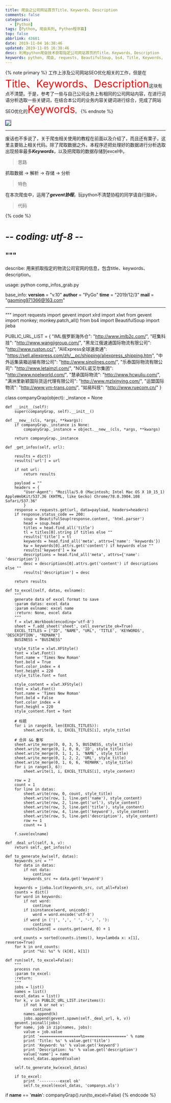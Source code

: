 ```yaml
---
title: 爬虫之公司网站首页Title、Keywords、Description
comments: false
categories:
  - [Python]
tags: [Python, 爬虫系列, Python程序篇]
top: false
abbrlink: 43681
date: 2019-11-04 16:38:46
updated: 2019-11-05 16:38:46
desc: 利用python爬虫技术获取指定公司网站首页的Title、Keywords、Description
keywords: python, 爬虫, requests, BeautifulSoup, bs4, Title, Keywords, Description, 脚本, 程序
---
```


{% note primary %}
工作上涉及公司网站SEO优化相关的工作，但是在<font color='red' size=6.5>Title、Keywords、Description</font>这块有点不清楚。于是，参考了一些与自己公司业务上有相同的公司网站内容，在进行词语分析选取一些关键词，在结合本公司的业务内容关键词进行综合，完成了网站SEO优化的<font color='red' size=6.5>Keywords</font>。
{% endnote %}

<img src="/images/article_kwpachong.jpg" style="border:1.5px solid blue"/>

<!--more-->
<hr />

废话也不多说了，关于爬虫相关使用的教程在前面以及介绍了，而且还有栗子，这里主要贴上相关代码。除了爬取数据之外，本程序还把处理好的数据进行分析选取出现频率最多***Keywords***，以及把爬取的数据存储到excel中。

> 思路

抓取数据 -> 解析 -> 存储 -> 分析

> 特色

在本次爬虫中，运用了***gevent协程***，玩python不清楚协程的同学请自行脑补。

> 代码

{% code %}
# -*- coding: utf-8 -*-

"""
------------------------------------------------

describe:
    用来抓取指定的物流公司官网的信息，包含title、keywords、description。

usage:
    python comp_infos_grab.py


base_info:
    __version__ = "v.10"
    __author__ = "PyGo"
    __time__ = "2019/12/3"
    __mail__ = "gaoming971366@163.com"

------------------------------------------------
"""
import requests
import gevent
import xlrd
import xlwt
from gevent import monkey; monkey.patch_all()
from bs4 import BeautifulSoup
import jieba

PUBLIC_URL_LIST = {
    "IML俄罗斯海外仓": "http://www.imlb2c.com/",
    "旺集科技": "http://www.wangjigroup.com/",
    "黑龙江俄速通国际物流有限公司": "http://www.ruston.cc/",
    "AliExpress全球速卖通": "https://sell.aliexpress.com/zh/__pc/shipping/aliexpress_shipping.htm",
    "中外运集装箱运输有限公司": "http://www.sinolines.com/",
    "乐泰国际物流有限公司": "http://www.letaimzl.com/",
    "NOEL诺艾尔集团": "http://www.noelworld.com/",
    "慧承国际物流": "http://www.hcwuliu.com/",
    "满洲里新颖国际货运代理有限公司": "http://www.mzlxinying.com/",
    "运盟国际物流": "http://www.ym-trans.com/",
    "如易科技": "http://www.ruecom.cn/"
}


class companyGrap(object):
    _instance = None

    def __init__(self):
        super(companyGrap, self).__init__()

    def __new__(cls, *args, **kwargs):
        if companyGrap._instance is None:
            companyGrap._instance = object.__new__(cls, *args, **kwargs)

        return companyGrap._instance

    def _get_infos(self, url):

        results = dict()
        results['url'] = url

        if not url:
            return results

        payload = ""
        headers = {
            "User-Agent": "Mozilla/5.0 (Macintosh; Intel Mac OS X 10_15_1) AppleWebKit/537.36 (KHTML, like Gecko) Chrome/78.0.3904.108 Safari/537.36"
            }
        response = requests.get(url, data=payload, headers=headers)
        if response.status_code == 200:
            soup = BeautifulSoup(response.content, 'html.parser')
            head = soup.head
            titles = head.find_all('title')
            tl = titles[0].string if titles else ""
            results['title'] = tl
            keywords = head.find_all('meta', attrs={'name': 'keywords'})
            kw = keywords[0].attrs.get('content') if keywords else ""
            results['keyword'] = kw
            descriptions = head.find_all('meta', attrs={'name': 'description'})
            desc = descriptions[0].attrs.get('content') if descriptions else ""
            results['description'] = desc

        return results

    def to_excel(self, datas, exlname):
        """
        generate data of excel format to save
        :param datas: excel data
        :param exlname: excel name
        :return: None, excel data
        """
        f = xlwt.Workbook(encoding='utf-8')
        sheet = f.add_sheet('sheet', cell_overwrite_ok=True)
        EXCEL_TITLES = ["ID", "NAME", "URL", 'TITLE', 'KEYWORDS', 'DESCRIPTION', "REMARK"]
        BUSINESS = "BUSINESS"

        style_title = xlwt.XFStyle()
        font = xlwt.Font()
        font.name = 'Times New Roman'
        font.bold = True
        font.color_index = 4
        font.height = 220
        style_title.font = font

        style_content = xlwt.XFStyle()
        font = xlwt.Font()
        font.name = 'Times New Roman'
        font.bold = False
        font.color_index = 4
        font.height = 220
        style_content.font = font

        # 标题
        for i in range(0, len(EXCEL_TITLES)):
            sheet.write(0, i, EXCEL_TITLES[i], style_title)

        # 合并 && 重写
        sheet.write_merge(0, 0, 3, 5, BUSINESS, style_title)
        sheet.write_merge(0, 1, 0, 0, 'ID', style_title)
        sheet.write_merge(0, 1, 1, 1, 'NAME', style_title)
        sheet.write_merge(0, 1, 2, 2, 'URL', style_title)
        sheet.write_merge(0, 1, 6, 6, 'REMARK', style_title)
        for i in range(3, 6):
            sheet.write(1, i, EXCEL_TITLES[i], style_content)

        row = 2
        count = 1
        for line in datas:
            sheet.write(row, 0, count, style_title)
            sheet.write(row, 1, line.get('name'), style_content)
            sheet.write(row, 2, line.get('url'), style_content)
            sheet.write(row, 3, line.get('title'), style_content)
            sheet.write(row, 4, line.get('keyword'), style_content)
            sheet.write(row, 5, line.get('description'), style_content)
            row += 1
            count += 1

        f.save(exlname)

    def _deal_url(self, k, v):
        return self._get_infos(v)

    def to_generate_kw(self, datas):
        keywords_src = ""
        for data in datas:
            if not data:
                continue
            keywords_src += data.get('keyword')

        keywords = jieba.lcut(keywords_src, cut_all=False)
        counts = dict()
        for word in keywords:
            if not word:
                continue
            if isinstance(word, unicode):
                word = word.encode('utf-8')
            if word in ('|', ',', ' ', '-', '，'):
                continue
            counts[word] = counts.get(word, 0) + 1

        ord_counts = sorted(counts.items(), key=lambda x: x[1], reverse=True)
        for k in ord_counts:
            print "%s: %s" % (k[0], k[1])

    def run(self, to_excel=False):
        """
        process run
        :param to_excel:
        :return:
        """
        jobs = list()
        names = list()
        excel_datas = list()
        for k, v in PUBLIC_URL_LIST.iteritems():
            if not k or not v:
                continue
            names.append(k)
            jobs.append(gevent.spawn(self._deal_url, k, v))
        gevent.joinall(jobs)
        for name, job in zip(names, jobs):
            value = job.value
            print '==================%s==================' % name
            print 'Title: %s' % value.get('title')
            print 'Keyword: %s' % value.get('keyword')
            print 'Description: %s' % value.get('description')
            value['name'] = name
            excel_datas.append(value)

        self.to_generate_kw(excel_datas)

        if to_excel:
            print '---------excel ok'
            self.to_excel(excel_datas, 'companys.xls')


if __name__ == '__main__':
    companyGrap().run(to_excel=False)
{% endcode %}
